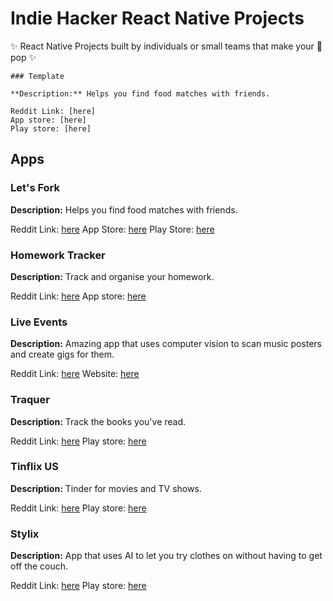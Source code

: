 # Indie Hacker React Native Projects

✨ React Native Projects built by individuals or small teams that make your 👀 pop ✨

```
### Template

**Description:** Helps you find food matches with friends. 

Reddit Link: [here]
App store: [here]
Play store: [here]
```

## Apps

### Let's Fork

**Description:** Helps you find food matches with friends. 

Reddit Link: [here](https://www.reddit.com/r/reactnative/comments/gqynar/lets_fork_my_first_real_react_native_app_an_app/)
App Store: [here](https://apps.apple.com/us/app/lets-fork/id1513436174) 
Play Store: [here](https://play.google.com/store/apps/details?id=com.peterzernia.letsfork)

### Homework Tracker

**Description:** Track and organise your homework. 

Reddit Link: [here](https://www.reddit.com/r/reactnative/comments/re6hz5/after_months_of_development_i_am_proud_to_have/)
App store: [here](https://apps.apple.com/us/app/homework-tracker-by-backpack/id1482207446)

### Live Events

**Description:** Amazing app that uses computer vision to scan music posters and create gigs for them. 

Reddit Link: [here](https://www.reddit.com/r/reactnative/comments/mlbbpm/been_working_on_a_live_music_poster_scanner_in/)
Website: [here](https://www.lineup.events/)

### Traquer

**Description:** Track the books you've read.

Reddit Link: [here](https://www.reddit.com/r/reactnative/comments/hlqsjq/i_made_an_app_to_track_the_books_you_read/)
Play store: [here](https://play.google.com/store/apps/details?id=com.traquer)

### Tinflix US

**Description:** Tinder for movies and TV shows. 

Reddit Link: [here](https://www.reddit.com/r/reactnative/comments/hedj4r/ive_made_a_tinder_like_app_for_netflix_movies_and/)
Play store: [here](https://play.google.com/store/apps/details?id=com.netflixswipeapp)

### Stylix

**Description:** App that uses AI to let you try clothes on without having to get off the couch. 

Reddit Link: [here](https://www.reddit.com/r/reactnative/comments/sc9m0j/i_made_this_app_using_react_native_that_let_you/)
Play store: [here](https://play.google.com/store/apps/details?id=com.TeamBacon.Stylix)

